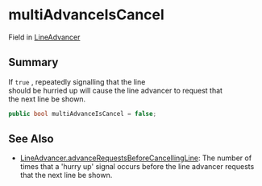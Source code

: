 # multiAdvanceIsCancel

Field in [LineAdvancer](yarn.unity.lineadvancer.md)

## Summary

If `true` , repeatedly signalling that the line\
should be hurried up will cause the line advancer to request that\
the next line be shown.

```csharp
public bool multiAdvanceIsCancel = false;
```

## See Also

* [LineAdvancer.advanceRequestsBeforeCancellingLine](yarn.unity.lineadvancer.advancerequestsbeforecancellingline.md): The number of times that a 'hurry up' signal occurs before the line advancer requests that the next line be shown.
